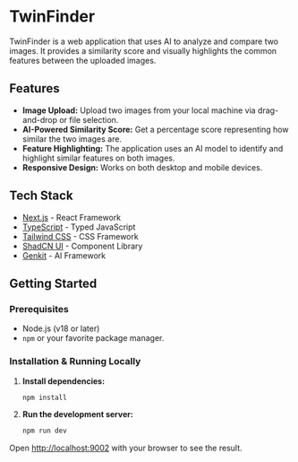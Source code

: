 # TwinFinder

TwinFinder is a web application that uses AI to analyze and compare two images. It provides a similarity score and visually highlights the common features between the uploaded images.

## Features

-   **Image Upload:** Upload two images from your local machine via drag-and-drop or file selection.
-   **AI-Powered Similarity Score:** Get a percentage score representing how similar the two images are.
-   **Feature Highlighting:** The application uses an AI model to identify and highlight similar features on both images.
-   **Responsive Design:** Works on both desktop and mobile devices.

## Tech Stack

-   [Next.js](https://nextjs.org/) - React Framework
-   [TypeScript](https://www.typescriptlang.org/) - Typed JavaScript
-   [Tailwind CSS](https://tailwindcss.com/) - CSS Framework
-   [ShadCN UI](https://ui.shadcn.com/) - Component Library
-   [Genkit](https://firebase.google.com/docs/genkit) - AI Framework

## Getting Started

### Prerequisites

-   Node.js (v18 or later)
-   `npm` or your favorite package manager.

### Installation & Running Locally

1.  **Install dependencies:**

    ```bash
    npm install
    ```

2.  **Run the development server:**

    ```bash
    npm run dev
    ```

Open [http://localhost:9002](http://localhost:9002) with your browser to see the result.
